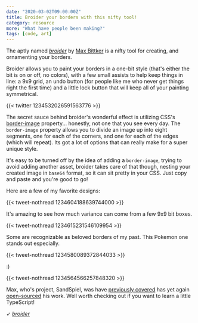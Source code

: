 ```yaml
---
date: "2020-03-02T09:00:00Z"
title: Broider your borders with this nifty tool!
category: resource
more: "What have people been making?"
tags: [code, art]
---
```


The aptly named [*broider*](https://maxbittker.github.io/broider/) by [Max Bittker](https://maxbittker.com/) is a nifty tool for creating, and ornamenting your borders.

Broider allows you to paint your borders in a one-bit style (that's either the bit is on or off, no colors), with a few small assists to help keep things in line: a 9x9 grid, an undo button (for people like me who never get things right the first time) and a little lock button that will keep all of your painting symmetrical.

{{< twitter 1234532026591563776 >}}

The secret sauce behind broider's wonderful effect is utilizing CSS's [border-image](https://developer.mozilla.org/en-US/docs/Web/CSS/border-image) property... honestly, not one that you see every day. The `border-image` property allows you to divide an image up into eight segments, one for each of the corners, and one for each of the edges (which will repeat). Its got a lot of options that can really make for a super unique style.

It's easy to be turned off by the idea of adding a `border-image`, trying to avoid adding another asset, broider takes care of that though, nesting your created image in `base64` format, so it can sit pretty in your CSS. Just copy and paste and you're good to go!


<!--more-->

Here are a few of my favorite designs:

{{< tweet-nothread 1234604188639744000 >}}

It's amazing to see how much variance can come from a few 9x9 bit boxes.

{{< tweet-nothread 1234615231546109954 >}}

Some are recognizable as beloved borders of my past. This Pokemon one stands out especially.

{{< tweet-nothread 1234580089372844033 >}}

:)

{{< tweet-nothread 1234564566257848320 >}}

Max, who's project, SandSpiel, was have [previously covered](https://inspiring.online/this-game-is-calming-super-fun-addictive-all-wrapped-in-one./) has yet again [open-sourced](https://github.com/MaxBittker/broider) his work. Well worth checking out if you want to learn a little TypeScript!


➶ [*broider*](https://maxbittker.github.io/broider/)
